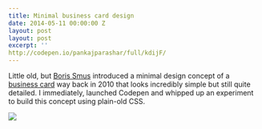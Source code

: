 ```yaml
---
title: Minimal business card design
date: 2014-05-11 00:00:00 Z
layout: post
layout: post
excerpt: ''
http://codepen.io/pankajparashar/full/kdijF/
---
```


Little old, but [Boris Smus](http://smus.com/) introduced a minimal design concept of a [business card](http://smus.com/minimal-business-card-design/) way back in 2010 that looks incredibly simple but still quite detailed. I immediately, launched Codepen and whipped up an experiment to build this concept using plain-old CSS.

![](https://res.cloudinary.com/dw9fem4ki/image/upload/v1399829270/http_dl_kraken_io_6aa0aa761ed41cb9ab48a6733695bf6f_business-card_iubybw.png)